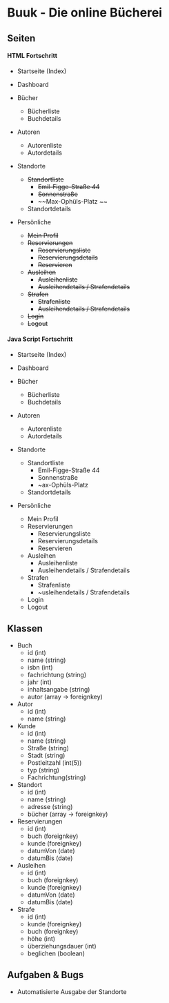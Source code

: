 # Buuk - Die online Bücherei

## Seiten


#### HTML Fortschritt
- Startseite (Index)
- Dashboard
- Bücher
    - Bücherliste
    - Buchdetails
- Autoren
    - Autorenliste
    - Autordetails
- Standorte
    - ~~Standortliste~~
        - ~~Emil-Figge-Straße 44~~
        - ~~Sonnenstraße~~
        - ~~Max-Ophüls-Platz ~~
    - Standortdetails

- Persönliche
    - ~~Mein Profil~~
    - ~~Reservierungen~~
        - ~~Reservierungsliste~~
        - ~~Reservierungsdetails~~    
        - ~~Reservieren~~
    - ~~Ausleihen~~
        - ~~Ausleihenliste~~
        - ~~Ausleihendetails / Strafendetails~~
    - ~~Strafen~~
        - ~~Strafenliste~~
        - ~~Ausleihendetails / Strafendetails~~
    - ~~Login~~
    - ~~Logout~~


#### Java Script Fortschritt
- Startseite (Index)
- Dashboard
- Bücher
    - Bücherliste
    - Buchdetails
- Autoren
    - Autorenliste
    - Autordetails
- Standorte
    - Standortliste
        - Emil-Figge-Straße 44
        - Sonnenstraße
        - ~ax-Ophüls-Platz 
    - Standortdetails

- Persönliche
    - Mein Profil
    - Reservierungen
        - Reservierungsliste
        - Reservierungsdetails   
        - Reservieren
    - Ausleihen
        - Ausleihenliste
        - Ausleihendetails / Strafendetails
    - Strafen
        - Strafenliste
        - ~usleihendetails / Strafendetails
    - Login
    - Logout



## Klassen

- Buch
    - id (int)
    - name (string)
    - isbn (int)
    - fachrichtung (string)
    - jahr (int)
    - inhaltsangabe (string)
    - autor (array -> foreignkey)
- Autor
    - id (int)
    - name (string)
- Kunde
    - id (int)
    - name (string)
    - Straße (string)
    - Stadt (string)
    - Postleitzahl (int(5))
    - typ (string)
    - Fachrichtung(string)
- Standort
    - id (int)
    - name (string)
    - adresse (string)
    - bücher (array -> foreignkey)
- Reservierungen
    - id (int)
    - buch (foreignkey)
    - kunde (foreignkey)
    - datumVon (date)
    - datumBis (date)
- Ausleihen
    - id (int)
    - buch (foreignkey)
    - kunde (foreignkey)
    - datumVon (date)
    - datumBis (date)
- Strafe
    - id (int)
    - kunde (foreignkey)
    - buch (foreignkey)
    - höhe (int)
    - überziehungsdauer (int)
    - beglichen (boolean)

## Aufgaben & Bugs

- Automatisierte Ausgabe der Standorte